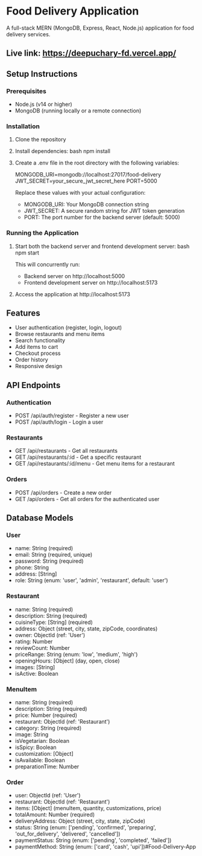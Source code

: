 # Food Delivery Application

A full-stack MERN (MongoDB, Express, React, Node.js) application for food delivery services.

## Live link: https://deepuchary-fd.vercel.app/

## Setup Instructions

### Prerequisites
- Node.js (v14 or higher)
- MongoDB (running locally or a remote connection)

### Installation

1. Clone the repository
2. Install dependencies:
   bash
   npm install
   

3. Create a .env file in the root directory with the following variables:
   
   MONGODB_URI=mongodb://localhost:27017/food-delivery
   JWT_SECRET=your_secure_jwt_secret_here
   PORT=5000
   

   Replace these values with your actual configuration:
   - MONGODB_URI: Your MongoDB connection string
   - JWT_SECRET: A secure random string for JWT token generation
   - PORT: The port number for the backend server (default: 5000)

### Running the Application

1. Start both the backend server and frontend development server:
   bash
   npm start
   

   This will concurrently run:
   - Backend server on http://localhost:5000
   - Frontend development server on http://localhost:5173

2. Access the application at http://localhost:5173

## Features

- User authentication (register, login, logout)
- Browse restaurants and menu items
- Search functionality
- Add items to cart
- Checkout process
- Order history
- Responsive design

## API Endpoints

### Authentication
- POST /api/auth/register - Register a new user
- POST /api/auth/login - Login a user

### Restaurants
- GET /api/restaurants - Get all restaurants
- GET /api/restaurants/:id - Get a specific restaurant
- GET /api/restaurants/:id/menu - Get menu items for a restaurant

### Orders
- POST /api/orders - Create a new order
- GET /api/orders - Get all orders for the authenticated user

## Database Models

### User
- name: String (required)
- email: String (required, unique)
- password: String (required)
- phone: String
- address: [String]
- role: String (enum: 'user', 'admin', 'restaurant', default: 'user')

### Restaurant
- name: String (required)
- description: String (required)
- cuisineType: [String] (required)
- address: Object (street, city, state, zipCode, coordinates)
- owner: ObjectId (ref: 'User')
- rating: Number
- reviewCount: Number
- priceRange: String (enum: 'low', 'medium', 'high')
- openingHours: [Object] (day, open, close)
- images: [String]
- isActive: Boolean

### MenuItem
- name: String (required)
- description: String (required)
- price: Number (required)
- restaurant: ObjectId (ref: 'Restaurant')
- category: String (required)
- image: String
- isVegetarian: Boolean
- isSpicy: Boolean
- customization: [Object]
- isAvailable: Boolean
- preparationTime: Number

### Order
- user: ObjectId (ref: 'User')
- restaurant: ObjectId (ref: 'Restaurant')
- items: [Object] (menuItem, quantity, customizations, price)
- totalAmount: Number (required)
- deliveryAddress: Object (street, city, state, zipCode)
- status: String (enum: ['pending', 'confirmed', 'preparing', 'out_for_delivery', 'delivered', 'cancelled'])
- paymentStatus: String (enum: ['pending', 'completed', 'failed'])
- paymentMethod: String (enum: ['card', 'cash', 'upi'])#​ ​F​o​o​d​-​D​e​l​i​v​e​r​y​-​A​p​p
